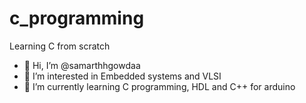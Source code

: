 # c_programming
Learning C from scratch
- 👋 Hi, I’m @samarthhgowdaa
- 👀 I’m interested in Embedded systems and VLSI
- 🌱 I’m currently learning C programming, HDL and C++ for arduino
